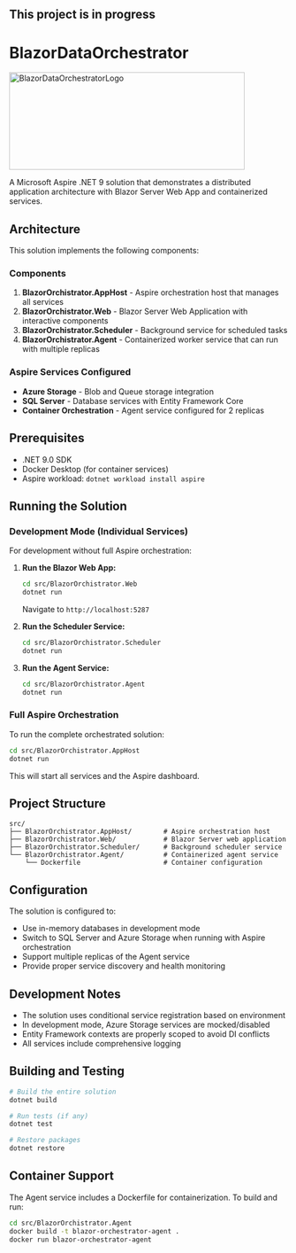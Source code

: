 ## This project is in progress

# BlazorDataOrchestrator
<img width="426" height="176" alt="BlazorDataOrchestratorLogo" src="https://github.com/user-attachments/assets/9df86186-193a-4a48-a2ba-e751abbf21eb" />

A Microsoft Aspire .NET 9 solution that demonstrates a distributed application architecture with Blazor Server Web App and containerized services.

## Architecture

This solution implements the following components:

### Components

1. **BlazorOrchistrator.AppHost** - Aspire orchestration host that manages all services
2. **BlazorOrchistrator.Web** - Blazor Server Web Application with interactive components
3. **BlazorOrchistrator.Scheduler** - Background service for scheduled tasks
4. **BlazorOrchistrator.Agent** - Containerized worker service that can run with multiple replicas

### Aspire Services Configured

- **Azure Storage** - Blob and Queue storage integration
- **SQL Server** - Database services with Entity Framework Core
- **Container Orchestration** - Agent service configured for 2 replicas

## Prerequisites

- .NET 9.0 SDK
- Docker Desktop (for container services)
- Aspire workload: `dotnet workload install aspire`

## Running the Solution

### Development Mode (Individual Services)

For development without full Aspire orchestration:

1. **Run the Blazor Web App:**
   ```bash
   cd src/BlazorOrchistrator.Web
   dotnet run
   ```
   Navigate to `http://localhost:5287`

2. **Run the Scheduler Service:**
   ```bash
   cd src/BlazorOrchistrator.Scheduler
   dotnet run
   ```

3. **Run the Agent Service:**
   ```bash
   cd src/BlazorOrchistrator.Agent
   dotnet run
   ```

### Full Aspire Orchestration

To run the complete orchestrated solution:

```bash
cd src/BlazorOrchistrator.AppHost
dotnet run
```

This will start all services and the Aspire dashboard.

## Project Structure

```
src/
├── BlazorOrchistrator.AppHost/        # Aspire orchestration host
├── BlazorOrchistrator.Web/            # Blazor Server web application
├── BlazorOrchistrator.Scheduler/      # Background scheduler service
└── BlazorOrchistrator.Agent/          # Containerized agent service
    └── Dockerfile                     # Container configuration
```

## Configuration

The solution is configured to:

- Use in-memory databases in development mode
- Switch to SQL Server and Azure Storage when running with Aspire orchestration
- Support multiple replicas of the Agent service
- Provide proper service discovery and health monitoring

## Development Notes

- The solution uses conditional service registration based on environment
- In development mode, Azure Storage services are mocked/disabled
- Entity Framework contexts are properly scoped to avoid DI conflicts
- All services include comprehensive logging

## Building and Testing

```bash
# Build the entire solution
dotnet build

# Run tests (if any)
dotnet test

# Restore packages
dotnet restore
```

## Container Support

The Agent service includes a Dockerfile for containerization. To build and run:

```bash
cd src/BlazorOrchistrator.Agent
docker build -t blazor-orchestrator-agent .
docker run blazor-orchestrator-agent
```
